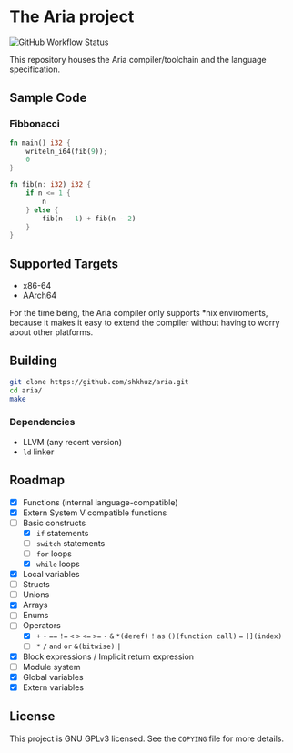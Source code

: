 # The Aria project

![GitHub Workflow Status](https://github.com/shkhuz/aria/actions/workflows/build.yml/badge.svg)

This repository houses the Aria compiler/toolchain and the language
specification. 

## Sample Code


### Fibbonacci

```rust
fn main() i32 {
    writeln_i64(fib(9));
    0
}

fn fib(n: i32) i32 {
    if n <= 1 {
        n
    } else {
        fib(n - 1) + fib(n - 2)
    }
}   
```

## Supported Targets

- x86-64
- AArch64

For the time being, the Aria compiler only supports \*nix enviroments, because
it makes it easy to extend the compiler without having to worry about other
platforms. 

## Building

```sh
git clone https://github.com/shkhuz/aria.git
cd aria/
make
```

### Dependencies

- LLVM (any recent version)
- `ld` linker

## Roadmap

- [X] Functions (internal language-compatible)
- [X] Extern System V compatible functions
- [ ] Basic constructs
  - [X] `if` statements
  - [ ] `switch` statements
  - [ ] `for` loops
  - [X] `while` loops
- [X] Local variables
- [ ] Structs
- [ ] Unions
- [X] Arrays
- [ ] Enums
- [ ] Operators
  - [X] `+` `-` `==` `!=` `<` `>` `<=` `>=` `-` `&` `*(deref)` `!` `as` `()(function call)` `=` `[](index)`
  - [ ] `*` `/` `and` `or` `&(bitwise)` `|`
- [X] Block expressions / Implicit return expression
- [ ] Module system
- [X] Global variables
- [X] Extern variables

## License

This project is GNU GPLv3 licensed. See the `COPYING` file 
for more details.

